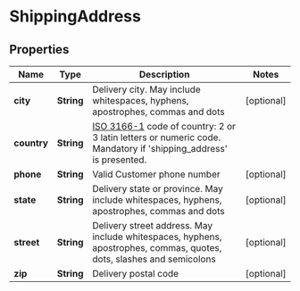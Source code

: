 
# ShippingAddress

## Properties
Name | Type | Description | Notes
------------ | ------------- | ------------- | -------------
**city** | **String** | Delivery city. May include whitespaces, hyphens, apostrophes, commas and dots |  [optional]
**country** | **String** | [ISO 3166-1](https://en.wikipedia.org/wiki/ISO_3166-1) code of country: 2 or 3 latin letters or numeric code. Mandatory if &#39;shipping_address&#39; is presented. | 
**phone** | **String** | Valid Customer phone number |  [optional]
**state** | **String** | Delivery state or province. May include whitespaces, hyphens, apostrophes, commas and dots |  [optional]
**street** | **String** | Delivery street address. May include whitespaces, hyphens, apostrophes, commas, quotes, dots, slashes and semicolons |  [optional]
**zip** | **String** | Delivery postal code |  [optional]



